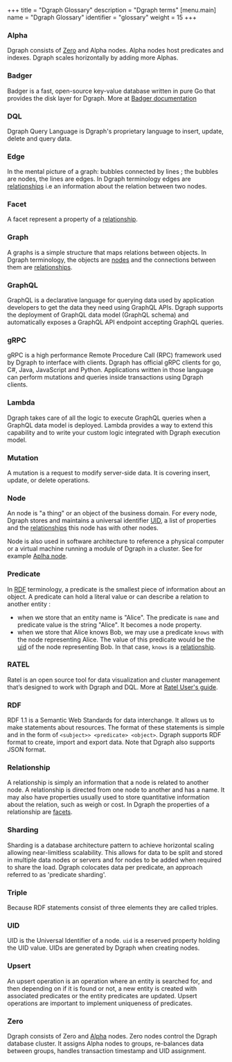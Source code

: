 +++
title = "Dgraph Glossary"
description = "Dgraph terms"
[menu.main]
    name = "Dgraph Glossary"
    identifier = "glossary"
    weight = 15
+++

<div class="glossary">

### Alpha ###
Dgraph consists of [Zero](#zero) and Alpha nodes. Alpha nodes host predicates and indexes. Dgraph scales horizontally by adding more Alphas.

### Badger ###
Badger is a fast, open-source key-value database written in pure Go that provides the disk layer for Dgraph.
More at [Badger documentation](https://dgraph.io/docs/badger)

### DQL ###
Dgraph Query Language is Dgraph's proprietary language to insert, update, delete and query data.

### Edge ###
In the mental picture of a graph: bubbles connected by lines ; the bubbles are nodes, the lines are edges.
In Dgraph terminology edges are [relationships](#relationship) i.e an information about the relation between two nodes.

### Facet ###
A facet represent a property of a [relationship](#relationship).

### Graph ###
A graphs is a simple structure that maps relations between objects. In Dgraph terminology, the objects are [nodes](#node) and the connections between them are [relationships](#relationship).

### GraphQL ###
GraphQL is a declarative language for querying data used by application developers to get the data they need using GraphQL APIs. Dgraph supports the deployment of GraphQL data model (GraphQL schema) and automatically exposes a GraphQL API endpoint accepting GraphQL queries.

### gRPC ###
gRPC is a high performance Remote Procedure Call (RPC) framework used by Dgraph to interface with clients. Dgraph has official gRPC clients for go, C#, Java, JavaScript and Python. Applications written in those language can perform mutations and queries inside transactions using Dgraph clients.

### Lambda ###
Dgraph takes care of all the logic to execute GraphQL queries when a GraphQL data model is deployed. Lambda provides a way to extend this capability and to write your custom logic integrated with Dgraph execution model.

### Mutation ###
A mutation is a request to modify server-side data. It is covering insert, update, or delete operations.

### Node ###
An node is "a thing" or an object of the business domain. For every node, Dgraph stores and maintains a universal identifier [UID](#uid), a list of properties and the [relationships](#relationship) this node has with other nodes.

Node is also used in software architecture to reference a physical computer or a virtual machine running a module of Dgraph in a cluster. See for example [Aplha node](#alpha).

### Predicate ###
In [RDF](#RDF) terminology, a predicate is the smallest piece of information about an object. A predicate can hold a literal value or can describe a relation to another entity :
- when we store that an entity name is "Alice". The predicate is ``name`` and predicate value is the string "Alice". It becomes a node property.
- when we store that Alice knows Bob, we may use a predicate ``knows`` with the node representing Alice. The value of this predicate would be the [uid](#uid) of the node representing Bob. In that case, ``knows`` is a [relationship](#relationship).


### RATEL ###
Ratel is an open source tool for data visualization and cluster management that’s designed to work with Dgraph and DQL. More at [Ratel User's guide](https://dgraph.io/docs/ratel/overview/).

### RDF ###
RDF 1.1 is a Semantic Web Standards for data interchange. It allows us to make statements about resources. The format of these statements is simple and in the form of `<subject>> <predicate> <object>`.
Dgraph supports RDF format to create, import and export data. Note that Dgraph also supports JSON format.


### Relationship ###
A relationship is simply an information that a node is related to another node. A relationship is directed from one node to another and has a name. It may also have properties usually used to store quantitative information about the relation, such as weigh or cost. In Dgraph the properties of a relationship are [facets](#facets).

### Sharding ###
Sharding is a database architecture pattern to achieve horizontal scaling allowing near-limitless scalability. This allows for data to be split and stored in multiple data nodes or servers and for nodes to be added when required to share the load. Dgraph colocates data per predicate, an approach referred to as 'predicate sharding'.

### Triple ###
Because RDF statements consist of three elements <subject> <predicate> <object> they are called triples.

### UID ###
UID is the Universal Identifier of a node. `uid` is a reserved property holding the UID value. UIDs are generated by Dgraph when creating nodes.


### Upsert ###
An upsert operation is an operation where an entity is searched for, and then
depending on if it is found or not, a new entity is created with associated predicates or the entity predicates are updated. Upsert operations are important to implement uniqueness of predicates.

### Zero ###
Dgraph consists of Zero and [Alpha](#alpha) nodes. Zero nodes control the Dgraph database cluster. It assigns Alpha nodes to groups, re-balances data between groups, handles transaction timestamp and UID assignment.
</div>
